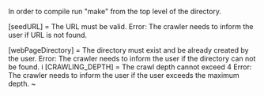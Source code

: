 In order to compile run "make" from the top level of the directory.


[seedURL] = The URL must be valid. Error: The crawler needs to inform the user if URL is not found.

[webPageDirectory] = The directory must exist and be already created by the user. Error: The crawler needs to inform the user if the directory can not be found.
i
[CRAWLING_DEPTH] = The crawl depth cannot exceed 4 Error: The crawler needs to inform the user if the user exceeds the maximum depth.
~                                                                                                                                     
